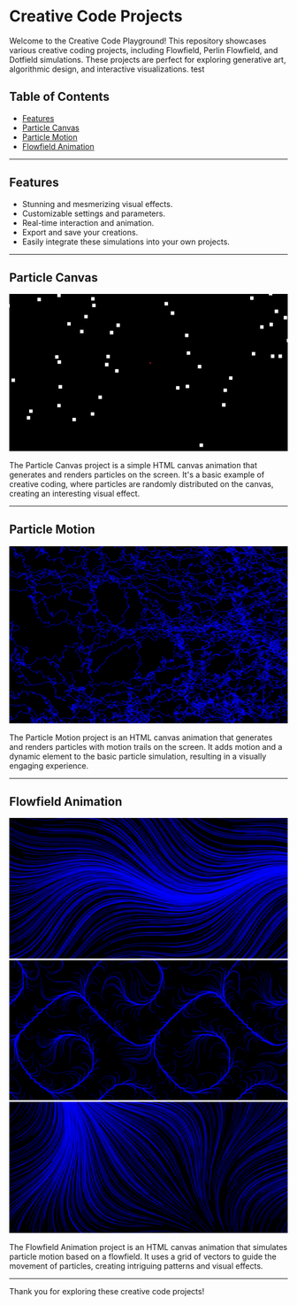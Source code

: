 # Creative Code Projects

Welcome to the Creative Code Playground! This repository showcases various creative coding projects, including Flowfield, Perlin Flowfield, and Dotfield simulations. These projects are perfect for exploring generative art, algorithmic design, and interactive visualizations.
test

## Table of Contents

- [Features](#features)
- [Particle Canvas](#particle-canvas)
- [Particle Motion](#particle-motion)
- [Flowfield Animation](#flowfield-animation)

---
## Features
- Stunning and mesmerizing visual effects.
- Customizable settings and parameters.
- Real-time interaction and animation.
- Export and save your creations.
- Easily integrate these simulations into your own projects.

---
## Particle Canvas
![Project Image](images/particuleCanvas.png)

The Particle Canvas project is a simple HTML canvas animation that generates and renders particles on the screen. It's a basic example of creative coding, where particles are randomly distributed on the canvas, creating an interesting visual effect.

---

## Particle Motion
![Project Image](images/particule.png)


The Particle Motion project is an HTML canvas animation that generates and renders particles with motion trails on the screen. It adds motion and a dynamic element to the basic particle simulation, resulting in a visually engaging experience.

---

## Flowfield Animation
![Project Image](images/flowfield.png)
![Project Image](images/field.png)
![Project Image](images/field2.png)



The Flowfield Animation project is an HTML canvas animation that simulates particle motion based on a flowfield. It uses a grid of vectors to guide the movement of particles, creating intriguing patterns and visual effects.

---



Thank you for exploring these creative code projects! 

